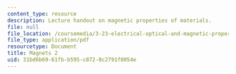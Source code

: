 ```yaml
---
content_type: resource
description: Lecture handout on magnetic properties of materials.
file: null
file_location: /coursemedia/3-23-electrical-optical-and-magnetic-properties-of-materials-fall-2007/31bd6b6961fbb595c8720c2791f0054e_magnets2.pdf
file_type: application/pdf
resourcetype: Document
title: Magnets 2
uid: 31bd6b69-61fb-b595-c872-0c2791f0054e
---
```

